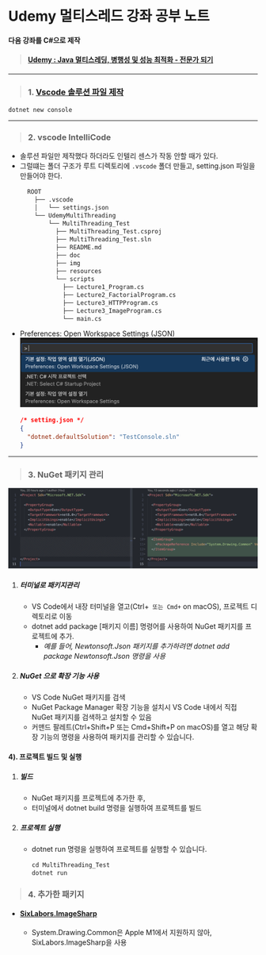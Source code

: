 # Udemy 멀티스레드 강좌 공부 노트

#### 다음 강좌를 C#으로 제작
> #### [Udemy : Java 멀티스레딩, 병행성 및 성능 최적화 - 전문가 되기](https://www.udemy.com/course/java-multi-threading/?couponCode=KEEPLEARNING)

---

> ### 1. [Vscode 솔루션 파일 제작](https://stackoverflow.com/questions/36343223/create-c-sharp-sln-file-with-visual-studio-code)

```shell
dotnet new console
```

---

> ### 2. vscode IntelliCode

* 솔루션 파일만 제작했다 하더라도 인텔리 센스가 작동 안할 때가 있다.
* 그럴떄는 폴더 구조가 루트 디렉토리에 `.vscode` 폴더 만들고, setting.json 파일을 만들어야 한다.
  ```
    ROOT
      ├── .vscode
      │   └── settings.json
      └── UdemyMultiThreading
          └── MultiThreading_Test
            ├── MultiThreading_Test.csproj
            ├── MultiThreading_Test.sln
            ├── README.md
            ├── doc
            ├── img
            ├── resources
            └── scripts
              ├── Lecture1_Program.cs
              ├── Lecture2_FactorialProgram.cs
              ├── Lecture3_HTTPProgram.cs
              ├── Lecture3_ImageProgram.cs
              └── main.cs
  ```
* Preferences: Open Workspace Settings (JSON)
  ![](image/2024-11-17-20-17-14.png)
  ```json
  /* setting.json */
  {
    "dotnet.defaultSolution": "TestConsole.sln"
  }
  ```

---

> ### 3. NuGet 패키지 관리

![](./img/2024-03-16-02-26-34.png)

1. ##### 터미널로 패키지관리
   * VS Code에서 내장 터미널을 열고(Ctrl+`` 또는 Cmd+`` on macOS), 프로젝트 디렉토리로 이동
   * dotnet add package [패키지 이름] 명령어를 사용하여 NuGet 패키지를 프로젝트에 추가.
     * *예를 들어, Newtonsoft.Json 패키지를 추가하려면 dotnet add package Newtonsoft.Json 명령을 사용*
 
2. ##### NuGet 으로 확장 기능 사용
   * VS Code NuGet 패키지를 검색
   * NuGet Package Manager 확장 기능을 설치시 VS Code 내에서 직접 NuGet 패키지를 검색하고 설치할 수 있음
   * 커맨드 팔레트(Ctrl+Shift+P 또는 Cmd+Shift+P on macOS)를 열고 해당 확장 기능의 명령을 사용하여 패키지를 관리할 수 있습니다.

#### 4). 프로젝트 빌드 및 실행

1. ##### 빌드
   * NuGet 패키지를 프로젝트에 추가한 후, 
   * 터미널에서 dotnet build 명령을 실행하여 프로젝트를 빌드

2. ##### 프로젝트 실행
   * dotnet run 명령을 실행하여 프로젝트를 실행할 수 있습니다.
      ```shell
      cd MultiThreading_Test
      dotnet run
      ```

> ### 4. 추가한 패키지

* #### [SixLabors.ImageSharp](https://docs.sixlabors.com/index.html)
  * System.Drawing.Common은 Apple M1에서 지원하지 않아, SixLabors.ImageSharp을 사용
